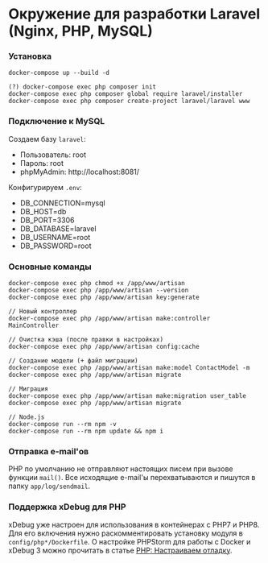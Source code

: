 # Окружение для разработки Laravel (Nginx, PHP, MySQL)

### Установка

```console
docker-compose up --build -d

(?) docker-compose exec php composer init
docker-compose exec php composer global require laravel/installer
docker-compose exec php composer create-project laravel/laravel www
```

### Подключение к MySQL

Создаем базу `laravel`:
* Пользователь: root
* Пароль: root
* phpMyAdmin: http://localhost:8081/

Конфигурируем `.env`:
* DB_CONNECTION=mysql
* DB_HOST=db
* DB_PORT=3306
* DB_DATABASE=laravel
* DB_USERNAME=root
* DB_PASSWORD=root

### Основные команды

```console
docker-compose exec php chmod +x /app/www/artisan
docker-compose exec php /app/www/artisan --version
docker-compose exec php /app/www/artisan key:generate

// Новый контроллер
docker-compose exec php /app/www/artisan make:controller MainController

// Очистка кэша (после правки в настройках)
docker-compose exec php /app/www/artisan config:cache

// Создание модели (+ файл миграции)
docker-compose exec php /app/www/artisan make:model ContactModel -m
docker-compose exec php /app/www/artisan migrate

// Миграция
docker-compose exec php /app/www/artisan make:migration user_table
docker-compose exec php /app/www/artisan migrate

// Node.js
docker-compose run --rm npm -v
docker-compose run --rm npm update && npm i
```


### Отправка e-mail'ов

PHP по умолчанию не отправляют настоящих писем при вызове функции ``mail()``.
Все исходящие e-mail'ы перехватываются и пишутся в папку ``app/log/sendmail``.

### Поддержка xDebug для PHP

xDebug уже настроен для использования в контейнерах с PHP7 и PHP8. Для его включения нужно раскомментировать установку модуля в ``config/php*/Dockerfile``.
О настройке PHPStorm для работы с Docker и xDebug 3 можно прочитать в статье [PHP: Настраиваем отладку](https://handynotes.ru/2020/12/phpstorm-php-8-docker-xdebug-3.html).